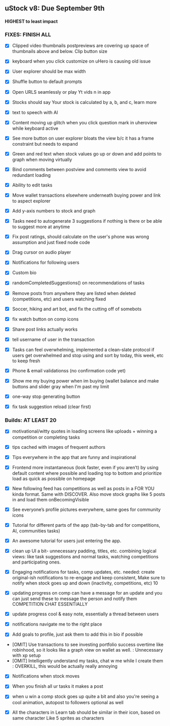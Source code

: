 ## uStock v8: Due September 9th
#### HIGHEST to least impact

### FIXES: FINISH ALL
- [x] Clipped video thumbnails postpreviews are covering up space of thumbnails above and below. Clip button size
- [x] keyboard when you click customize on uHero is causing old issue
- [x] User explorer should be max width
- [x] Shuffle button to default prompts
- [x] Open URLS seamlessly or play Yt vids n in app
- [x] Stocks should say Your stock is calculated by a, b, and c, learn more
- [x] text to speech with AI
- [x] Content moving up glitch when you click question mark in uheroview while keyboard active
- [x] See more button on user explorer bloats the view b/c it has a frame constraint but needs to expand
- [x] Green and red text when stock values go up or down and add points to graph when moving virtually
- [x] Bind comments between postview and comments view to avoid redundant loading

- [x] Ability to edit tasks
- [x] Move wallet transactions elsewhere underneath buying power and link to aspect explorer
- [x] Add y-axis numbers to stock and graph
- [x] Tasks need to autogenerate 3 suggestions if nothing is there or be able to suggest more at anytime
- [x] Fix post ratings, should calculate on the user's phone was wrong assumption and just fixed node code
- [x] Drag cursor on audio player
- [x] Notifications for following users
- [x] Custom bio
- [x] randomCompletedSuggestions() on recommendations of tasks 
- [x] Remove posts from anywhere they are listed when deleted (competitions, etc) and users watching fixed
- [x] Soccer, hiking and art bot, and fix the cutting off of somebots
- [x] fix watch button on comp icons
- [x] Share post links actually works
- [x] tell username of user in the transaction
- [x] Tasks can feel overwhelming, implemented a clean-slate protocol if users get overwhelmed and stop using and sort by today, this week, etc to keep fresh
- [x] Phone & email validationss (no confirmation code yet)
- [x] Show me my buying power when im buying (wallet balance and make buttons and slider gray when I'm past my limit
- [x] one-way stop generating button
- [x] fix task suggestion reload (clear first)


### Builds: AT LEAST 20
- [x] motivational/witty quotes in loading screens like uploads + winning a competition or completing  tasks
- [x] tips cached with images of frequent authors
- [x] Tips everywhere in the app that are funny and inspirational
- [x] Frontend more instantaneous (look faster, even if you aren’t) by using default content where possible and loading top to bottom and prioritize load as quick as possible on homepage
- [x] New following feed has competitions as well as posts in a FOR YOU kinda format. Same with DISCOVER. Also move stock graphs like 5 posts in and load them onBecomingVisible
- [x] See everyone’s profile pictures everywhere, same goes for community icons
- [x] Tutorial for different parts of the app (tab-by-tab and for competitions, AI, communities tasks)
- [x] An awesome tutorial for users just entering the app.
- [x] clean up UI a bit- unnecessary padding, titles, etc. combining logical views: like task suggestions and normal tasks, watching competitions and participating ones.
- [x] Engaging notifications for tasks, comp updates, etc. needed: create original-ish notifications to re-engage and keep consistent, Make sure to notify when stock goes up and down (inactivity, competitions, etc)
10


- [x] updating progress on comp can have a message for an update and you can just send these to message the person and notify them COMPETITION CHAT ESSENTIALLY
- [x] update progress cool & easy note, essentially a thread between users
- [x] notifications navigate me to the right place
- [x] Add goals to profile, just ask them to add this in bio if possible
- [OMIT] Use transactions to see investing portfolio success overtime like robinhood, so it looks like a graph view on wallet as well. : Unnecessary with xp setup 
- [OMIT] Intelligently understand my tasks, chat w me while I create them : OVERKILL, this would be actually really annoying
- [x] Notifications when stock moves
- [x] When you finish all ur tasks it makes a post
- [x] when u win a comp stock goes up quite a bit and also you're seeing a cool animation, autopost to followers optional as well
- [x] All the characters in Learn tab should be similar in their icon, based on same character Like 5 sprites as characters






